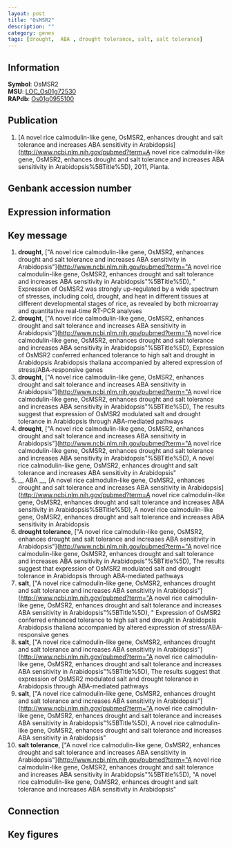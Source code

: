 ```yaml
---
layout: post
title: "OsMSR2"
description: ""
category: genes
tags: [drought,  ABA , drought tolerance, salt, salt tolerance]
---
```


## Information
__Symbol__: OsMSR2  
__MSU__: [LOC_Os01g72530](http://rice.plantbiology.msu.edu/cgi-bin/ORF_infopage.cgi?orf=LOC_Os01g72530)  
__RAPdb__: [Os01g0955100](http://rapdb.dna.affrc.go.jp/viewer/gbrowse_details/irgsp1?name=Os01g0955100)  

## Publication
1. [A novel rice calmodulin-like gene, OsMSR2, enhances drought and salt tolerance and increases ABA sensitivity in Arabidopsis](http://www.ncbi.nlm.nih.gov/pubmed?term=A novel rice calmodulin-like gene, OsMSR2, enhances drought and salt tolerance and increases ABA sensitivity in Arabidopsis%5BTitle%5D), 2011, Planta.

## Genbank accession number

## Expression information

## Key message
1. __drought__, ["A novel rice calmodulin-like gene, OsMSR2, enhances drought and salt tolerance and increases ABA sensitivity in Arabidopsis"](http://www.ncbi.nlm.nih.gov/pubmed?term="A novel rice calmodulin-like gene, OsMSR2, enhances drought and salt tolerance and increases ABA sensitivity in Arabidopsis"%5BTitle%5D), " Expression of OsMSR2 was strongly up-regulated by a wide spectrum of stresses, including cold, drought, and heat in different tissues at different developmental stages of rice, as revealed by both microarray and quantitative real-time RT-PCR analyses
2. __drought__, ["A novel rice calmodulin-like gene, OsMSR2, enhances drought and salt tolerance and increases ABA sensitivity in Arabidopsis"](http://www.ncbi.nlm.nih.gov/pubmed?term="A novel rice calmodulin-like gene, OsMSR2, enhances drought and salt tolerance and increases ABA sensitivity in Arabidopsis"%5BTitle%5D),  Expression of OsMSR2 conferred enhanced tolerance to high salt and drought in Arabidopsis Arabidopsis thaliana accompanied by altered expression of stress/ABA-responsive genes
3. __drought__, ["A novel rice calmodulin-like gene, OsMSR2, enhances drought and salt tolerance and increases ABA sensitivity in Arabidopsis"](http://www.ncbi.nlm.nih.gov/pubmed?term="A novel rice calmodulin-like gene, OsMSR2, enhances drought and salt tolerance and increases ABA sensitivity in Arabidopsis"%5BTitle%5D),  The results suggest that expression of OsMSR2 modulated salt and drought tolerance in Arabidopsis through ABA-mediated pathways
4. __drought__, ["A novel rice calmodulin-like gene, OsMSR2, enhances drought and salt tolerance and increases ABA sensitivity in Arabidopsis"](http://www.ncbi.nlm.nih.gov/pubmed?term="A novel rice calmodulin-like gene, OsMSR2, enhances drought and salt tolerance and increases ABA sensitivity in Arabidopsis"%5BTitle%5D), A novel rice calmodulin-like gene, OsMSR2, enhances drought and salt tolerance and increases ABA sensitivity in Arabidopsis"
5. __ ABA __, [A novel rice calmodulin-like gene, OsMSR2, enhances drought and salt tolerance and increases ABA sensitivity in Arabidopsis](http://www.ncbi.nlm.nih.gov/pubmed?term=A novel rice calmodulin-like gene, OsMSR2, enhances drought and salt tolerance and increases ABA sensitivity in Arabidopsis%5BTitle%5D), A novel rice calmodulin-like gene, OsMSR2, enhances drought and salt tolerance and increases ABA sensitivity in Arabidopsis
6. __drought tolerance__, ["A novel rice calmodulin-like gene, OsMSR2, enhances drought and salt tolerance and increases ABA sensitivity in Arabidopsis"](http://www.ncbi.nlm.nih.gov/pubmed?term="A novel rice calmodulin-like gene, OsMSR2, enhances drought and salt tolerance and increases ABA sensitivity in Arabidopsis"%5BTitle%5D),  The results suggest that expression of OsMSR2 modulated salt and drought tolerance in Arabidopsis through ABA-mediated pathways
7. __salt__, ["A novel rice calmodulin-like gene, OsMSR2, enhances drought and salt tolerance and increases ABA sensitivity in Arabidopsis"](http://www.ncbi.nlm.nih.gov/pubmed?term="A novel rice calmodulin-like gene, OsMSR2, enhances drought and salt tolerance and increases ABA sensitivity in Arabidopsis"%5BTitle%5D), " Expression of OsMSR2 conferred enhanced tolerance to high salt and drought in Arabidopsis Arabidopsis thaliana accompanied by altered expression of stress/ABA-responsive genes
8. __salt__, ["A novel rice calmodulin-like gene, OsMSR2, enhances drought and salt tolerance and increases ABA sensitivity in Arabidopsis"](http://www.ncbi.nlm.nih.gov/pubmed?term="A novel rice calmodulin-like gene, OsMSR2, enhances drought and salt tolerance and increases ABA sensitivity in Arabidopsis"%5BTitle%5D),  The results suggest that expression of OsMSR2 modulated salt and drought tolerance in Arabidopsis through ABA-mediated pathways
9. __salt__, ["A novel rice calmodulin-like gene, OsMSR2, enhances drought and salt tolerance and increases ABA sensitivity in Arabidopsis"](http://www.ncbi.nlm.nih.gov/pubmed?term="A novel rice calmodulin-like gene, OsMSR2, enhances drought and salt tolerance and increases ABA sensitivity in Arabidopsis"%5BTitle%5D), A novel rice calmodulin-like gene, OsMSR2, enhances drought and salt tolerance and increases ABA sensitivity in Arabidopsis"
10. __salt tolerance__, ["A novel rice calmodulin-like gene, OsMSR2, enhances drought and salt tolerance and increases ABA sensitivity in Arabidopsis"](http://www.ncbi.nlm.nih.gov/pubmed?term="A novel rice calmodulin-like gene, OsMSR2, enhances drought and salt tolerance and increases ABA sensitivity in Arabidopsis"%5BTitle%5D), "A novel rice calmodulin-like gene, OsMSR2, enhances drought and salt tolerance and increases ABA sensitivity in Arabidopsis"

## Connection

## Key figures


